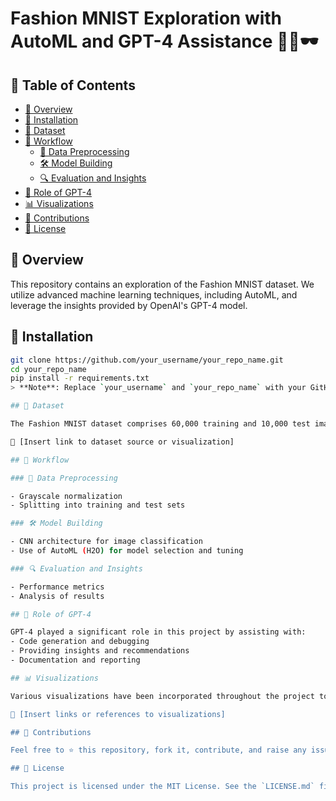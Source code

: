# Fashion MNIST Exploration with AutoML and GPT-4 Assistance 🧥👗🕶️

## 📌 Table of Contents

- [🌟 Overview](#overview)
- [🚀 Installation](#installation)
- [📂 Dataset](#dataset)
- [🔄 Workflow](#workflow)
  - [🧹 Data Preprocessing](#data-preprocessing)
  - [🛠️ Model Building](#model-building)
  - [🔍 Evaluation and Insights](#evaluation-and-insights)
- [🤖 Role of GPT-4](#role-of-gpt-4)
- [📊 Visualizations](#visualizations)
- [🤝 Contributions](#contributions)
- [📜 License](#license)

## 🌟 Overview

This repository contains an exploration of the Fashion MNIST dataset. We utilize advanced machine learning techniques, including AutoML, and leverage the insights provided by OpenAI's GPT-4 model.

## 🚀 Installation

```bash
git clone https://github.com/your_username/your_repo_name.git
cd your_repo_name
pip install -r requirements.txt
> **Note**: Replace `your_username` and `your_repo_name` with your GitHub username and repository name, respectively.

## 📂 Dataset

The Fashion MNIST dataset comprises 60,000 training and 10,000 test images, each of size 28x28 pixels, representing 10 different clothing classes.

🔗 [Insert link to dataset source or visualization]

## 🔄 Workflow

### 🧹 Data Preprocessing

- Grayscale normalization
- Splitting into training and test sets

### 🛠️ Model Building

- CNN architecture for image classification
- Use of AutoML (H2O) for model selection and tuning

### 🔍 Evaluation and Insights

- Performance metrics
- Analysis of results

## 🤖 Role of GPT-4

GPT-4 played a significant role in this project by assisting with:
- Code generation and debugging
- Providing insights and recommendations
- Documentation and reporting

## 📊 Visualizations

Various visualizations have been incorporated throughout the project to offer insights into the data and the model's performance.

🔗 [Insert links or references to visualizations]

## 🤝 Contributions

Feel free to ⭐ this repository, fork it, contribute, and raise any issues.

## 📜 License

This project is licensed under the MIT License. See the `LICENSE.md` file for details.
